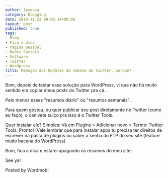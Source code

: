 ```yaml
---
author: lpsouza
category: Blogging
date: 2010-11-22 08:08:14+00:00
layout: post
published: true
tags:
- Blog
- Fica a dica
- Página pessoal
- Redes Sociais
- Software
- Twitter
- Wordpress
title: Remoção dos Updates da semana do Twitter, porque?
---
```


Bom, depois de testar essa solução para WordPress, vi que não há muito sentido em copiar meus posts do Twitter pra cá..

Pelo menos esses "resumos diário" ou "resumos semanais"..

Para quem gostou, ou quer publicar seu post diretamente no Twitter (como eu faço), o canivete suiço pra isso é o Twitter Tools.

Quer instalar ele? Simples: Vá em Plugins > Adicionar novo > Termo: Twitter Tools. Pronto! (Vale lembrar que para instalar apps tu precisa ter direitos de escrever na pasta de plugins ou saber a senha do FTP do seu site (feature muito bacana do WordPress).

Bom, fica a dica e estarei apagando os resumos do meu site!

See ya!

Posted by Wordmobi
